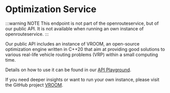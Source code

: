 # Optimization Service

:::warning NOTE
This endpoint is not part of the openrouteservice, but of our public API. It is not available when running an own instance of openrouteservice.
:::

Our public API includes an instance of VROOM, an open-source optimization engine written in C++20 that aim at providing 
good solutions to various real-life vehicle routing problems (VRP) within a small computing time.

Details on how to use it can be found in our [API Playground](https://openrouteservice.org/dev/#/api-docs/optimization).

If you need deeper insights or want to run your own instance, please visit the GitHub project [VROOM](https://github.com/VROOM-Project/vroom).